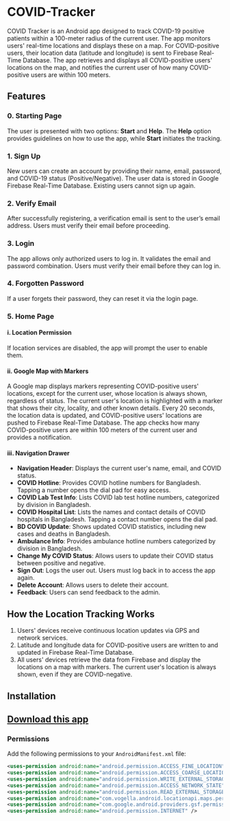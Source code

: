 # COVID-Tracker

COVID Tracker is an Android app designed to track COVID-19 positive patients within a 100-meter radius of the current user. The app monitors users' real-time locations and displays these on a map. For COVID-positive users, their location data (latitude and longitude) is sent to Firebase Real-Time Database. The app retrieves and displays all COVID-positive users' locations on the map, and notifies the current user of how many COVID-positive users are within 100 meters.

## Features

### 0. Starting Page
The user is presented with two options: **Start** and **Help**. The **Help** option provides guidelines on how to use the app, while **Start** initiates the tracking.

### 1. Sign Up
New users can create an account by providing their name, email, password, and COVID-19 status (Positive/Negative). The user data is stored in Google Firebase Real-Time Database. Existing users cannot sign up again.

### 2. Verify Email
After successfully registering, a verification email is sent to the user’s email address. Users must verify their email before proceeding.

### 3. Login
The app allows only authorized users to log in. It validates the email and password combination. Users must verify their email before they can log in.

### 4. Forgotten Password
If a user forgets their password, they can reset it via the login page.

### 5. Home Page
#### i. Location Permission
If location services are disabled, the app will prompt the user to enable them.

#### ii. Google Map with Markers
A Google map displays markers representing COVID-positive users' locations, except for the current user, whose location is always shown, regardless of status. The current user's location is highlighted with a marker that shows their city, locality, and other known details. Every 20 seconds, the location data is updated, and COVID-positive users' locations are pushed to Firebase Real-Time Database. The app checks how many COVID-positive users are within 100 meters of the current user and provides a notification.

#### iii. Navigation Drawer
   - **Navigation Header**: Displays the current user's name, email, and COVID status.
   - **COVID Hotline**: Provides COVID hotline numbers for Bangladesh. Tapping a number opens the dial pad for easy access.
   - **COVID Lab Test Info**: Lists COVID lab test hotline numbers, categorized by division in Bangladesh.
   - **COVID Hospital List**: Lists the names and contact details of COVID hospitals in Bangladesh. Tapping a contact number opens the dial pad.
   - **BD COVID Update**: Shows updated COVID statistics, including new cases and deaths in Bangladesh.
   - **Ambulance Info**: Provides ambulance hotline numbers categorized by division in Bangladesh.
   - **Change My COVID Status**: Allows users to update their COVID status between positive and negative.
   - **Sign Out**: Logs the user out. Users must log back in to access the app again.
   - **Delete Account**: Allows users to delete their account.
   - **Feedback**: Users can send feedback to the admin.

## How the Location Tracking Works

1. Users' devices receive continuous location updates via GPS and network services.
2. Latitude and longitude data for COVID-positive users are written to and updated in Firebase Real-Time Database.
3. All users' devices retrieve the data from Firebase and display the locations on a map with markers. The current user's location is always shown, even if they are COVID-negative.

## Installation


## [Download this app ](https://drive.google.com/file/d/1cJ7o4N-E3ir4huE1l1QxALknbt2KtH5h/view?usp=sharing)

### Permissions
Add the following permissions to your `AndroidManifest.xml` file:
```xml
<uses-permission android:name="android.permission.ACCESS_FINE_LOCATION" />
<uses-permission android:name="android.permission.ACCESS_COARSE_LOCATION" />
<uses-permission android:name="android.permission.WRITE_EXTERNAL_STORAGE" />
<uses-permission android:name="android.permission.ACCESS_NETWORK_STATE" />
<uses-permission android:name="android.permission.READ_EXTERNAL_STORAGE" />
<uses-permission android:name="com.vogella.android.locationapi.maps.permission.MAPS_RECEIVE" />
<uses-permission android:name="com.google.android.providers.gsf.permission.READ_GSERVICES" />
<uses-permission android:name="android.permission.INTERNET" />


